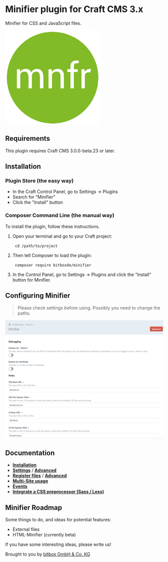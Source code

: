 # Minifier plugin for Craft CMS 3.x

Minifier for CSS and JavaScript files.

![Screenshot](resources/img/plugin-logo.png)

## Requirements

This plugin requires Craft CMS 3.0.0-beta.23 or later.

## Installation

### Plugin Store (the easy way)
- In the Craft Control Panel, go to Settings -> Plugins
- Search for "Minifier"
- Click the "Install" button

### Composer Command Line (the manual way)
To install the plugin, follow these instructions.

1. Open your terminal and go to your Craft project:

        cd /path/to/project

2. Then tell Composer to load the plugin:

        composer require bitboxde/minifier

3. In the Control Panel, go to Settings → Plugins and click the “Install” button for Minifier.

## Configuring Minifier

> Please check settings before using. Possibly you need to change the paths.

![Screenshot](resources/img/screenshot-settings.png)

## Documentation

 - **[Installation](docs/installation.md)**
 - **[Settings](docs/settings.md)** /  **[Advanced](docs/settings.md#advanced)**
 - **[Register files](docs/register-files.md)** / **[Advanced](docs/register-files.md#advanced)**
 - **[Multi-Site usage](docs/multi-site-usage.md)**
 - **[Events](docs/events.md)**
 - **[Integrate a CSS preprocessor (Sass / Less)](docs/integrate-a-css-preprocessor.md)**



## Minifier Roadmap

Some things to do, and ideas for potential features:

* External files
* HTML-Minifier (currently beta)

If you have some interesting ideas, please write us!

Brought to you by [bitbox GmbH & Co. KG](https://www.bitbox.de)
